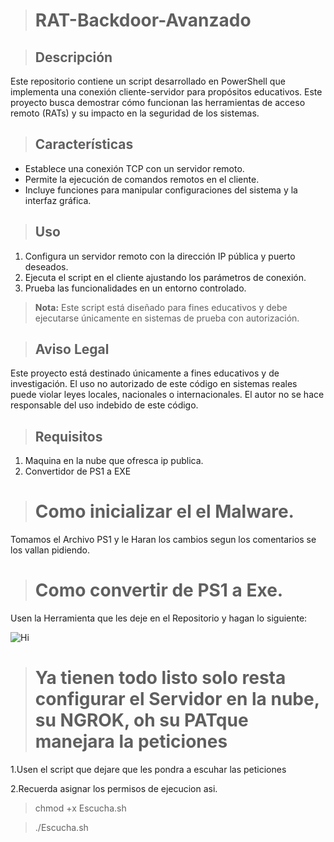 > # RAT-Backdoor-Avanzado

> ## Descripción
Este repositorio contiene un script desarrollado en PowerShell que implementa una conexión cliente-servidor para propósitos educativos. Este proyecto busca demostrar cómo funcionan las herramientas de acceso remoto (RATs) y su impacto en la seguridad de los sistemas.


> ## Características
- Establece una conexión TCP con un servidor remoto.
- Permite la ejecución de comandos remotos en el cliente.
- Incluye funciones para manipular configuraciones del sistema y la interfaz gráfica.

> ## Uso
1. Configura un servidor remoto con la dirección IP pública y puerto deseados.
2. Ejecuta el script en el cliente ajustando los parámetros de conexión.
3. Prueba las funcionalidades en un entorno controlado.

> **Nota:** Este script está diseñado para fines educativos y debe ejecutarse únicamente en sistemas de prueba con autorización.

> ## Aviso Legal
Este proyecto está destinado únicamente a fines educativos y de investigación. El uso no autorizado de este código en sistemas reales puede violar leyes locales, nacionales o internacionales. El autor no se hace responsable del uso indebido de este código.

> ## Requisitos

1. Maquina en la nube que ofresca ip publica.
2. Convertidor de PS1 a EXE

> # Como inicializar el el Malware.

Tomamos el Archivo PS1 y le Haran los cambios segun los comentarios se los vallan pidiendo.

> # Como convertir de PS1 a Exe. 

Usen la Herramienta que les deje en el Repositorio y hagan lo siguiente:

![Hi](https://github.com/user-attachments/assets/dba0c8e1-3ad8-41c0-9ab6-0b9bc74795c6)

> # Ya tienen todo listo solo resta configurar el Servidor en la nube, su NGROK, oh su PATque manejara la peticiones

1.Usen el script que dejare que les pondra a escuhar las peticiones

2.Recuerda asignar los permisos de ejecucion asi.

> chmod +x Escucha.sh

> ./Escucha.sh




